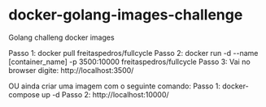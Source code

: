 # docker-golang-images-challenge
Golang challeng docker images

Passo 1:
  docker pull freitaspedros/fullcycle
Passo 2: 
   docker run -d --name [container_name] -p 3500:10000 freitaspedros/fullcycle
Passo 3:
  Vai no browser digite: http://localhost:3500/

OU ainda criar uma imagem com o seguinte comando:
  Passo 1: 
    docker-compose up -d 
  Passo 2:
    http://localhost:10000/
